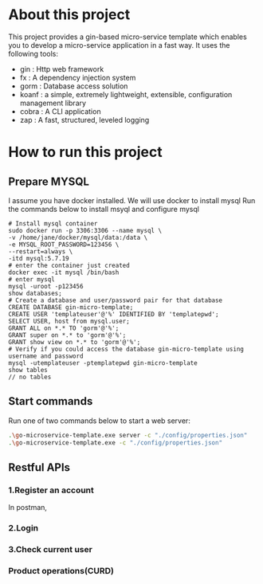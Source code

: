 # About this project
This project provides a gin-based micro-service template which enables you to develop a micro-service application in a fast way.
It uses the following tools:
- gin : Http web framework
- fx : A dependency injection system
- gorm : Database access solution
- koanf : a simple, extremely lightweight, extensible, configuration management library
- cobra : A CLI application
- zap :  A fast, structured, leveled logging

# How to run this project
## Prepare MYSQL
I assume you have docker installed. We will use docker to install mysql
Run the commands below to install msyql and configure mysql
```
# Install mysql container
sudo docker run -p 3306:3306 --name mysql \
-v /home/jane/docker/mysql/data:/data \
-e MYSQL_ROOT_PASSWORD=123456 \
--restart=always \
-itd mysql:5.7.19
# enter the container just created
docker exec -it mysql /bin/bash
# enter mysql
mysql -uroot -p123456
show databases;
# Create a database and user/password pair for that database
CREATE DATABASE gin-micro-template;
CREATE USER 'templateuser'@'%' IDENTIFIED BY 'templatepwd';
SELECT USER, host from mysql.user;
GRANT ALL on *.* TO 'gorm'@'%';
GRANT super on *.* to 'gorm'@'%';
GRANT show view on *.* to 'gorm'@'%';
# Verify if you could access the database gin-micro-template using username and password
mysql -utemplateuser -ptemplatepwd gin-micro-template
show tables
// no tables
```
## Start commands
Run one of two commands below to start a web server:
```sh
.\go-microservice-template.exe server -c "./config/properties.json"
.\go-microservice-template.exe -c "./config/properties.json"
```
## Restful APIs
### 1.Register an account
In postman, 
### 2.Login
### 3.Check current user
### Product operations(CURD)

